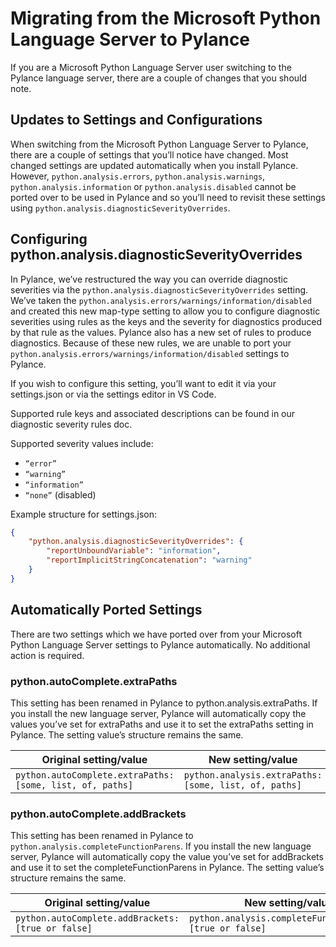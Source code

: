 # Migrating from the Microsoft Python Language Server to Pylance
If you are a Microsoft Python Language Server user switching to the Pylance language server, there are a couple of changes that you should note.

## Updates to Settings and Configurations
When switching from the Microsoft Python Language Server to Pylance, there are a couple of settings that you’ll notice have changed. Most changed settings are updated automatically when you install Pylance. However, `python.analysis.errors`, `python.analysis.warnings`, `python.analysis.information` or `python.analysis.disabled` cannot be ported over to be used in Pylance and so you’ll need to revisit these settings using `python.analysis.diagnosticSeverityOverrides`.

## Configuring python.analysis.diagnosticSeverityOverrides
In Pylance, we’ve restructured the way you can override diagnostic severities via the `python.analysis.diagnosticSeverityOverrides` setting. We’ve taken the `python.analysis.errors/warnings/information/disabled` and created this new map-type setting to allow you to configure diagnostic severities using rules as the keys and the severity for diagnostics produced by that rule as the values. Pylance also has a new set of rules to produce diagnostics. Because of these new rules, we are unable to port your `python.analysis.errors/warnings/information/disabled` settings to Pylance.

If you wish to configure this setting, you’ll want to edit it via your settings.json or via the settings editor in VS Code.

Supported rule keys and associated descriptions can be found in our diagnostic severity rules doc.

Supported severity values include:
-	`“error”`
-	`“warning”`
-	`“information”`
-	`“none”` (disabled)

Example structure for settings.json:
```json
{
    "python.analysis.diagnosticSeverityOverrides": {
        "reportUnboundVariable": "information",
        "reportImplicitStringConcatenation": "warning"
    }
}
```

## Automatically Ported Settings
There are two settings which we have ported over from your Microsoft Python Language Server settings to Pylance automatically. No additional action is required. 

### python.autoComplete.extraPaths
This setting has been renamed in Pylance to python.analysis.extraPaths. If you install the new language server, Pylance will automatically copy the values you’ve set for extraPaths and use it to set the extraPaths setting in Pylance. The setting value’s structure remains the same.

| Original setting/value  | New setting/value  | 
|---|---|
| `python.autoComplete.extraPaths: [some, list, of, paths]`| `python.analysis.extraPaths: [some, list, of, paths]`| 

### python.autoComplete.addBrackets
This setting has been renamed in Pylance to `python.analysis.completeFunctionParens`. If you install the new language server, Pylance will automatically copy the value you’ve set for addBrackets and use it to set the completeFunctionParens in Pylance. The setting value’s structure remains the same.

| Original setting/value  | New setting/value  | 
|---|---|
| `python.autoComplete.addBrackets: [true or false]`| `python.analysis.completeFunctionParens: [true or false]`|
	

